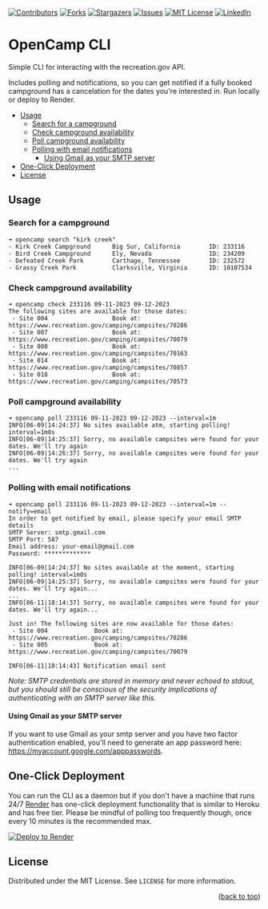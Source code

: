 [![Contributors][contributors-shield]][contributors-url]
[![Forks][forks-shield]][forks-url]
[![Stargazers][stars-shield]][stars-url]
[![Issues][issues-shield]][issues-url]
[![MIT License][license-shield]][license-url]
[![LinkedIn][linkedin-shield]][linkedin-url]

# OpenCamp CLI

Simple CLI for interacting with the recreation.gov API.

Includes polling and notifications, so you can get notified if a fully booked campground has a cancelation for the dates you're interested in. Run locally or deploy to Render.

- [Usage](#usage)
  - [Search for a campground](#search-for-a-campground)
  - [Check campground availability](#check-campground-availability)
  - [Poll campground availability](#poll-campground-availability)
  - [Polling with email notifications](#polling-with-email-notifications)
    - [Using Gmail as your SMTP server](#using-gmail-as-your-smtp-server)
- [One-Click Deployment](#one-click-deployment)
- [License](#license)

## Usage

### Search for a campground
```
➜ opencamp search "kirk creek"
- Kirk Creek Campground      Big Sur, California        ID: 233116
- Bird Creek Campground      Ely, Nevada                ID: 234209
- Defeated Creek Park        Carthage, Tennessee        ID: 232572
- Grassy Creek Park          Clarksville, Virginia      ID: 10107534
```

### Check campground availability
```
➜ opencamp check 233116 09-11-2023 09-12-2023
The following sites are available for those dates:
 - Site 004                  Book at: https://www.recreation.gov/camping/campsites/70286
 - Site 007                  Book at: https://www.recreation.gov/camping/campsites/70079
 - Site 008                  Book at: https://www.recreation.gov/camping/campsites/70163
 - Site 014                  Book at: https://www.recreation.gov/camping/campsites/70857
 - Site 018                  Book at: https://www.recreation.gov/camping/campsites/70573
```

### Poll campground availability
```
➜ opencamp poll 233116 09-11-2023 09-12-2023 --interval=1m
INFO[06-09|14:24:37] No sites available atm, starting polling! interval=1m0s
INFO[06-09|14:25:37] Sorry, no available campsites were found for your dates. We'll try again
INFO[06-09|14:26:37] Sorry, no available campsites were found for your dates. We'll try again
...
```

### Polling with email notifications

```
➜ opencamp poll 233116 09-11-2023 09-12-2023 --interval=1m --notify=email
In order to get notified by email, please specify your email SMTP details
SMTP Server: smtp.gmail.com
SMTP Port: 587
Email address: your-email@gmail.com
Password: *************

INFO[06-09|14:24:37] No sites available at the moment, starting polling! interval=1m0s
INFO[06-09|14:25:37] Sorry, no available campsites were found for your dates. We'll try again...
...
INFO[06-11|18:14:37] Sorry, no available campsites were found for your dates. We'll try again...

Just in! The following sites are now available for those dates:
 - Site 004             Book at: https://www.recreation.gov/camping/campsites/70286
 - Site 005             Book at: https://www.recreation.gov/camping/campsites/70079

INFO[06-11|18:14:43] Notification email sent
```

_Note: SMTP credentials are stored in memory and never echoed to stdout, but you should still be conscious of the security implications of authenticating with an SMTP server like this._

#### Using Gmail as your SMTP server
If you want to use Gmail as your smtp server and you have two factor authentication enabled, you'll need to generate an app password here: https://myaccount.google.com/apppasswords.

## One-Click Deployment

You can run the CLI as a daemon but if you don't have a machine that runs 24/7 [Render](https://render.com) has one-click deployment functionality that is similar to Heroku and has free tier. Please be mindful of polling too frequently though, once every 10 minutes is the recommended max.

[![Deploy to Render](https://render.com/images/deploy-to-render-button.svg)](https://render.com/deploy?repo=https://github.com/opencamp-hq/cli)


## License

Distributed under the MIT License. See `LICENSE` for more information.

<p align="right">(<a href="#readme-top">back to top</a>)</p>

[contributors-shield]: https://img.shields.io/github/contributors/opencamp-hq/cli?style=for-the-badge
[contributors-url]: https://github.com/opencamp-hq/cli/graphs/contributors
[forks-shield]: https://img.shields.io/github/forks/opencamp-hq/cli?style=for-the-badge
[forks-url]: https://github.com/opencamp-hq/cli/network/members
[stars-shield]: https://img.shields.io/github/stars/opencamp-hq/cli?style=for-the-badge
[stars-url]: https://github.com/opencamp-hq/cli/stargazers
[issues-shield]: https://img.shields.io/github/issues/opencamp-hq/cli?style=for-the-badge
[issues-url]: https://github.com/opencamp-hq/cli/issues
[license-shield]: https://img.shields.io/github/license/opencamp-hq/cli?style=for-the-badge
[license-url]: https://github.com/opencamp-hq/cli/blob/main/LICENSE
[linkedin-shield]: https://img.shields.io/badge/-LinkedIn-black.svg?style=for-the-badge&logo=linkedin&colorB=555
[linkedin-url]: https://linkedin.com/in/kylechadha

